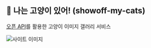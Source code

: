 ## 🐾 나는 고양이 있어! (showoff-my-cats)
[오픈 API](https://thecatapi.com/)를 활용한 고양이 이미지 갤러리 서비스

![사이트 이미지](https://github.com/rayrny/SSR/assets/48341341/e1be2767-7768-4a55-8623-9b74e88885d9)

